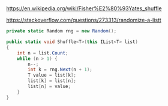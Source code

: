 # 

https://en.wikipedia.org/wiki/Fisher%E2%80%93Yates_shuffle

https://stackoverflow.com/questions/273313/randomize-a-listt

```csharp
private static Random rng = new Random();  

public static void Shuffle<T>(this IList<T> list)  
{  
    int n = list.Count;  
    while (n > 1) {  
        n--;  
        int k = rng.Next(n + 1);  
        T value = list[k];  
        list[k] = list[n];  
        list[n] = value;  
    }  
}
```